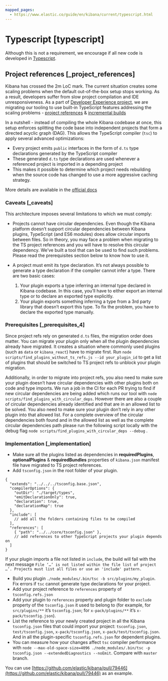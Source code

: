```yaml
---
mapped_pages:
  - https://www.elastic.co/guide/en/kibana/current/typescript.html
---
```


# Typescript [typescript]

Although this is not a requirement, we encourage if all new code is developed in [Typescript](https://www.typescriptlang.org/).


## Project references [_project_references]

Kibana has crossed the 2m LoC mark. The current situation creates some scaling problems when the default out-of-the-box setup stops working. As a result, developers suffer from slow project compilation and IDE unresponsiveness. As a part of [Developer Experience project](https://github.com/elastic/kibana/projects/63), we are migrating our tooling to use built-in TypeScript features addressing the scaling problems - [project references](https://www.typescriptlang.org/docs/handbook/project-references.md) & [incremental builds](https://www.typescriptlang.org/docs/handbook/release-notes/typescript-3-4.md#faster-subsequent-builds-with-the---incremental-flag)

In a nutshell - instead of compiling the whole Kibana codebase at once, this setup enforces splitting the code base into independent projects that form a directed acyclic graph (DAG). This allows the TypeScript compiler (`tsc`) to apply several advanced optimizations:

* Every project emits `public` interfaces in the form of `d.ts` type declarations generated by the TypeScript compiler
* These generated `d.ts` type declarations are used whenever a referenced project is imported in a depending project
* This makes it possible to determine which project needs rebuilding when the source code has changed to use a more aggressive caching strategy.

More details are available in the [official docs](https://www.typescriptlang.org/docs/handbook/project-references.md)


### Caveats [_caveats]

This architecture imposes several limitations to which we must comply:

* Projects cannot have circular dependencies. Even though the Kibana platform doesn’t support circular dependencies between Kibana plugins, TypeScript (and ES6 modules) does allow circular imports between files. So in theory, you may face a problem when migrating to the TS project references and you will have to resolve this circular dependency. We’ve built a tool that can be used to find such problems. Please read the prerequisites section below to know how to use it.
* A project must emit its type declaration. It’s not always possible to generate a type declaration if the compiler cannot infer a type. There are two basic cases:

    1. Your plugin exports a type inferring an internal type declared in Kibana codebase. In this case, you’ll have to either export an internal type or to declare an exported type explicitly.
    2. Your plugin exports something inferring a type from a 3rd party library that doesn’t export this type. To fix the problem, you have to declare the exported type manually.



### Prerequisites [_prerequisites_4]

Since project refs rely on generated `d.ts` files, the migration order does matter. You can migrate your plugin only when all the plugin dependencies already have migrated. It creates a situation where commonly used plugins (such as `data` or `kibana_react`) have to migrate first. Run `node scripts/find_plugins_without_ts_refs.js --id your_plugin_id` to get a list of plugins that should be switched to TS project refs to unblock your plugin migration.

Additionally, in order to migrate into project refs, you also need to make sure your plugin doesn’t have circular dependencies with other plugins both on code and type imports. We run a job in the CI for each PR trying to find if new circular dependencies are being added which runs our tool with `node scripts/find_plugins_with_circular_deps`. However there are also a couple of circular dependencies already identified and that are in an allowed list to be solved. You also need to make sure your plugin don’t rely in any other plugin into that allowed list. For a complete overview of the circular dependencies both found and in the allowed list as well as the complete circular dependencies path please run the following script locally with the debug flag `node scripts/find_plugins_with_circular_deps --debug` .


### Implementation [_implementation]

* Make sure all the plugins listed as dependencies in **requiredPlugins**, **optionalPlugins** & **requiredBundles** properties of `kibana.json` manifest file have migrated to TS project references.
* Add `tsconfig.json` in the root folder of your plugin.

```
{
  "extends": "../../../tsconfig.base.json",
  "compilerOptions": {
    "outDir": "./target/types",
    "emitDeclarationOnly": true,
    "declaration": true,
    "declarationMap": true
  },
  "include": [
    // add all the folders containing files to be compiled
  ],
  "references": [
    { "path": "../../core/tsconfig.json" },
    // add references to other TypeScript projects your plugin depends on
  ]
}
```

If your plugin imports a file not listed in `include`, the build will fail with the next message `File ‘…’ is not listed within the file list of project …’. Projects must list all files or use an 'include' pattern.`

* Build you plugin `./node_modules/.bin/tsc -b src/plugins/my_plugin`. Fix errors if `tsc` cannot generate type declarations for your project.
* Add your project reference to `references` property of `tsconfig.refs.json`
* Add your plugin to `references` property and plugin folder to `exclude` property of the `tsconfig.json` it used to belong to (for example, for `src/plugins/**` it’s `tsconfig.json`; for `x-pack/plugins/**` it’s `x-pack/tsconfig.json`).
* List the reference to your newly created project in all the Kibana `tsconfig.json` files that could import your project: `tsconfig.json`, `test/tsconfig.json`, `x-pack/tsconfig.json`, `x-pack/test/tsconfig.json`. And in all the plugin-specific `tsconfig.refs.json` for dependent plugins.
* You can measure how your changes affect `tsc` compiler performance with `node --max-old-space-size=4096 ./node_modules/.bin/tsc -p tsconfig.json --extendedDiagnostics --noEmit`. Compare with `master` branch.

You can use [https://github.com/elastic/kibana/pull/79446](https://github.com/elastic/kibana/pull/79446) as an example.

